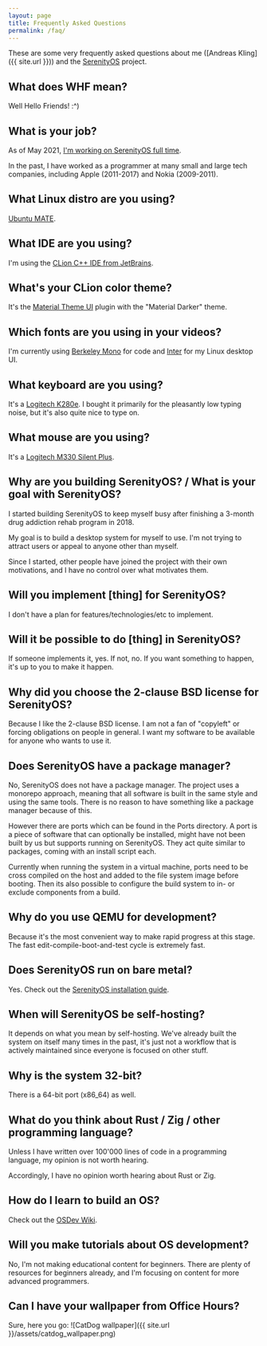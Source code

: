 ```yaml
---
layout: page
title: Frequently Asked Questions
permalink: /faq/
---
```


These are some very frequently asked questions about me ([Andreas Kling]({{ site.url }})) and the [SerenityOS](https://serenityos.org/) project.

## What does WHF mean?

Well Hello Friends! :^)
## What is your job?

As of May 2021, [I'm working on SerenityOS full time](https://awesomekling.github.io/I-quit-my-job-to-focus-on-SerenityOS-full-time/).

In the past, I have worked as a programmer at many small and large tech companies, including Apple (2011-2017) and Nokia (2009-2011).

## What Linux distro are you using?

[Ubuntu MATE](https://ubuntu-mate.org/).

## What IDE are you using?

I'm using the [CLion C++ IDE from JetBrains](https://jetbrains.com/clion/).

## What's your CLion color theme?

It's the [Material Theme UI](https://plugins.jetbrains.com/plugin/8006-material-theme-ui) plugin with the "Material Darker" theme.

## Which fonts are you using in your videos?

I'm currently using [Berkeley Mono](https://berkeleygraphics.com/typefaces/berkeley-mono) for code and [Inter](https://rsms.me/inter/) for my Linux desktop UI.

## What keyboard are you using?

It's a [Logitech K280e](https://www.logitech.com/assets/49240/k280e-business-datasheet.pdf). I bought it primarily for the pleasantly low typing noise, but it's also quite nice to type on.

## What mouse are you using?

It's a [Logitech M330 Silent Plus](https://www.logitech.com/en-us/products/mice/m330-silent-plus-mouse.910-004905.html).

## Why are you building SerenityOS? / What is your goal with SerenityOS?

I started building SerenityOS to keep myself busy after finishing a 3-month drug addiction rehab program in 2018.

My goal is to build a desktop system for myself to use. I'm not trying to attract users or appeal to anyone other than myself.

Since I started, other people have joined the project with their own motivations, and I have no control over what motivates them.

## Will you implement [thing] for SerenityOS?

I don't have a plan for features/technologies/etc to implement.

## Will it be possible to do [thing] in SerenityOS?

If someone implements it, yes. If not, no. If you want something to happen, it's up to you to make it happen.

## Why did you choose the 2-clause BSD license for SerenityOS?

Because I like the 2-clause BSD license. I am not a fan of "copyleft" or forcing obligations on people in general. I want my software to be available for anyone who wants to use it.

## Does SerenityOS have a package manager?

No, SerenityOS does not have a package manager. The project uses a monorepo approach, meaning that all software is built in the same style and using the same tools. There is no reason to have something like a package manager because of this.

However there are ports which can be found in the Ports directory. A port is a piece of software that can optionally be installed, might have not been built by us but supports running on SerenityOS. They act quite similar to packages, coming with an install script each.

Currently when running the system in a virtual machine, ports need to be cross compiled on the host and added to the file system image before booting. Then its also possible to configure the build system to in- or exclude components from a build.

## Why do you use QEMU for development?

Because it's the most convenient way to make rapid progress at this stage. The fast edit-compile-boot-and-test cycle is extremely fast.

## Does SerenityOS run on bare metal?

Yes. Check out the [SerenityOS installation guide](https://github.com/SerenityOS/serenity/blob/master/Documentation/BareMetalInstallation.md).

## When will SerenityOS be self-hosting?

It depends on what you mean by self-hosting. We've already built the system on itself many times in the past, it's just not a workflow that is actively maintained since everyone is focused on other stuff.

## Why is the system 32-bit?

There is a 64-bit port (x86\_64) as well.

## What do you think about Rust / Zig / other programming language?

Unless I have written over 100'000 lines of code in a programming language, my opinion is not worth hearing.

Accordingly, I have no opinion worth hearing about Rust or Zig.

## How do I learn to build an OS?

Check out the [OSDev Wiki](https://wiki.osdev.org/Main_Page).

## Will you make tutorials about OS development?

No, I'm not making educational content for beginners. There are plenty of resources for beginners already, and I'm focusing on content for more advanced programmers.

## Can I have your wallpaper from Office Hours?

Sure, here you go: ![CatDog wallpaper]({{ site.url }}/assets/catdog_wallpaper.png)
